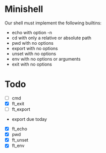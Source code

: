 # Minishell

Our shell must implement the following builtins:
- echo with option -n
- cd with only a relative or absolute path
- pwd with no options
- export with no options
- unset with no options
- env with no options or arguments
- exit with no options

# Todo

- [ ] cmd
- [x] ft_exit
- [ ] ft_export
- export due today
- [x] ft_echo
- [x] pwd
- [x] ft_unset
- [x] ft_env

